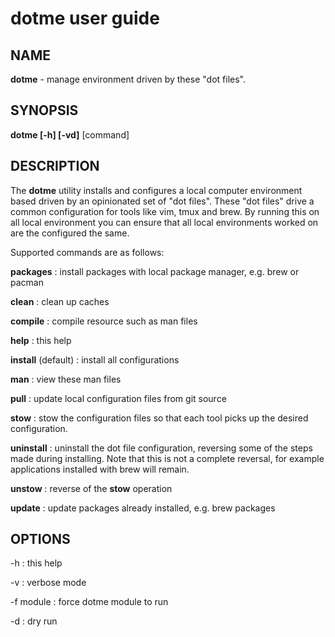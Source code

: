 # dotme user guide

## NAME

**dotme** - manage environment driven by these "dot files".

## SYNOPSIS

**dotme [-h] [-vd]** [command]

## DESCRIPTION

The **dotme** utility installs and configures a local computer environment based
driven by an opinionated set of "dot files". These "dot files" drive a common
configuration for tools like vim, tmux and brew. By running this on all local
environment you can ensure that all local environments worked on are the
configured the same.

Supported commands are as follows:

**packages**
: install packages with local package manager, e.g. brew or pacman

**clean**
: clean up caches

**compile**
: compile resource such as man files

**help**
: this help

**install** (default)
: install all configurations

**man**
: view these man files

**pull**
: update local configuration files from git source

**stow**
: stow the configuration files so that each tool picks up the desired
configuration.

**uninstall**
: uninstall the dot file configuration, reversing some of the steps made during
installing. Note that this is not a complete reversal, for example applications
installed with brew will remain.

**unstow**
: reverse of the **stow** operation

**update**
: update packages already installed, e.g. brew packages

## OPTIONS

-h
: this help

-v
: verbose mode

-f module
: force dotme module to run

-d
: dry run
